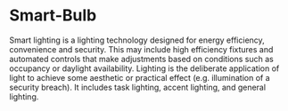 # Smart-Bulb
Smart lighting is a lighting technology designed for energy efficiency, convenience and security. This may include high efficiency fixtures and automated controls that make adjustments based on conditions such as occupancy or daylight availability. Lighting is the deliberate application of light to achieve some aesthetic or practical effect (e.g. illumination of a security breach). It includes task lighting, accent lighting, and general lighting.

